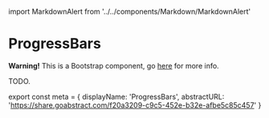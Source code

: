 import MarkdownAlert from '../../components/Markdown/MarkdownAlert'

# ProgressBars

<MarkdownAlert warning>
  <strong>Warning!</strong> This is a Bootstrap component, go <a href="https://bootstrap.transferwise.com/components/#progress">here</a> for more info.
</MarkdownAlert>

TODO.

export const meta = {
  displayName: 'ProgressBars',
  abstractURL: 'https://share.goabstract.com/f20a3209-c9c5-452e-b32e-afbe5c85c457'
}
